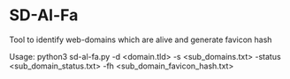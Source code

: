 # SD-Al-Fa
Tool to identify web-domains which are alive and generate favicon hash

Usage:
python3 sd-al-fa.py -d <domain.tld> -s <sub_domains.txt> -status <sub_domain_status.txt> -fh <sub_domain_favicon_hash.txt>
